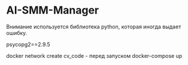 # AI-SMM-Manager


Внимание используется библиотека python, которая иногда выдает ошибку.

psycopg2==2.9.5

docker network create cv_code - перед запуском 
docker-compose up
